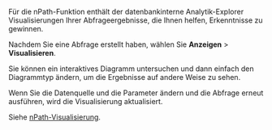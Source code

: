 Für die nPath-Funktion enthält der datenbankinterne Analytik-Explorer Visualisierungen Ihrer Abfrageergebnisse, die Ihnen helfen, Erkenntnisse zu gewinnen.

Nachdem Sie eine Abfrage erstellt haben, wählen Sie **Anzeigen** \> **Visualisieren**.

Sie können ein interaktives Diagramm untersuchen und dann einfach den Diagrammtyp ändern, um die Ergebnisse auf andere Weise zu sehen.

Wenn Sie die Datenquelle und die Parameter ändern und die Abfrage erneut ausführen, wird die Visualisierung aktualisiert.

Siehe [nPath-Visualisierung](https://docs.teradata.com/access/sources/dita/topic?dita:topicPath=uwn1695858297768.dita&utm_source=console&utm_medium=iph).
